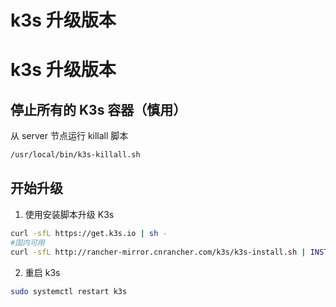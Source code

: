 # k3s 升级版本


# k3s 升级版本

## 停止所有的 K3s 容器（慎用）

从 server 节点运行 killall 脚本

```sh
/usr/local/bin/k3s-killall.sh
```

## 开始升级

1. 使用安装脚本升级 K3s

```sh
curl -sfL https://get.k3s.io | sh -
#国内可用
curl -sfL http://rancher-mirror.cnrancher.com/k3s/k3s-install.sh | INSTALL_K3S_MIRROR=cn sh -
```

2. 重启 k3s

```sh
sudo systemctl restart k3s
```

